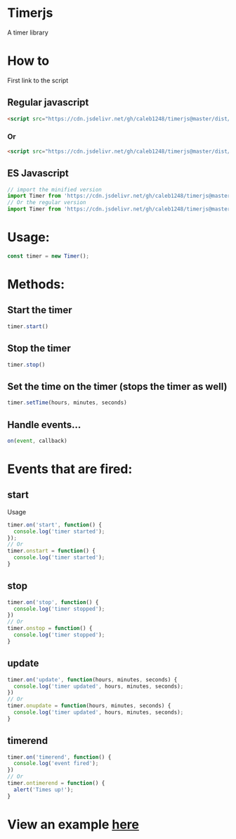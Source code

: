 # Timerjs
A timer library
# How to
First link to the script
## Regular javascript
```html
<script src="https://cdn.jsdelivr.net/gh/caleb1248/timerjs@master/dist/timer.min.js"></script>
```
### Or
```html
<script src="https://cdn.jsdelivr.net/gh/caleb1248/timerjs@master/dist/timer.js"></script>
```
## ES Javascript
```javascript
// import the minified version
import Timer from 'https://cdn.jsdelivr.net/gh/caleb1248/timerjs@master/dist/timer.esm.min.js'
// Or the regular version
import Timer from 'https://cdn.jsdelivr.net/gh/caleb1248/timerjs@master/dist/timer.esm.js'
```
# Usage:
```javascript
const timer = new Timer();
```

# Methods:

## Start the timer
```javascript
timer.start()
```
## Stop the timer
```javascript
timer.stop()
```
## Set the time on the timer (stops the timer as well)
```javascript
timer.setTime(hours, minutes, seconds)
```
## Handle events...
```javascript
on(event, callback)
```
# Events that are fired:
## start
Usage
```javascript
timer.on('start', function() {
  console.log('timer started');
});
// Or
timer.onstart = function() {
  console.log('timer started');
}
```
## stop
```javascript
timer.on('stop', function() {
  console.log('timer stopped');
})
// Or
timer.onstop = function() {
  console.log('timer stopped');
}
```
## update
```javascript
timer.on('update', function(hours, minutes, seconds) {
  console.log('timer updated', hours, minutes, seconds);
})
// Or
timer.onupdate = function(hours, minutes, seconds) {
  console.log('timer updated', hours, minutes, seconds);
}
```
## timerend
```javascript
timer.on('timerend', function() {
  console.log('event fired');
})
// Or
timer.ontimerend = function() {
  alert('Times up!');
}
```

# View an example [here](https://caleb.fezzle.dev/timerjs/example)
